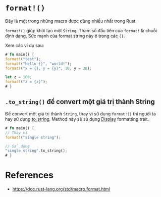 # `format!()`

Đây là một trong những macro được dùng nhiều nhất trong Rust.

`format!()` giúp khởi tạo một `String`. Tham số đầu tiên của `format!` là chuỗi định dạng. 
Sức mạnh của format string này ở trong các `{}`.

Xem các ví dụ sau:

```rust
# fn main() {
format!("test");
format!("hello {}", "world!");
format!("x = {}, y = {y}", 10, y = 30);

let z = 100;
format!("z = {z}");
# }
```

## `.to_string()` để convert một giá trị thành String

Để convert một giá trị thành `String`, thay vì sử dụng `format!()` thì người ta hay sử dụng 
[to_string](https://doc.rust-lang.org/std/string/trait.ToString.html). 
Method này sẽ sử dụng [Display](https://doc.rust-lang.org/std/fmt/trait.Display.html) formatting trait.

```rust
# fn main() {
// Thay vì
format!("single string");

// Sử dụng
"single string".to_string();
# }
```

# References

- https://doc.rust-lang.org/std/macro.format.html
